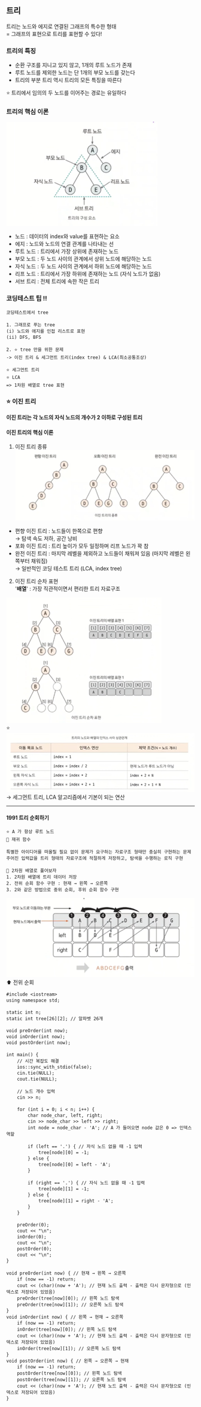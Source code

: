 ## 트리

트리는 노드와 에지로 연결된 그래프의 특수한 형태  
= 그래프의 표현으로 트리를 표현할 수 있다!

### 트리의 특징
- 순환 구조를 지니고 있지 않고, 1개의 루트 노드가 존재
- 루트 노드를 제외한 노드는 단 1개의 부모 노드를 갖는다
- 트리의 부분 트리 역시 트리의 모든 특징을 따른다

⭐ 트리에서 임의의 두 노드를 이어주는 경로는 유일하다

### 트리의 핵심 이론
![img.png](../img/트리의구성요소.png)  
- 노드 : 데이터의 index와 value를 표현하는 요소  
- 에지 : 노드와 노드의 연결 관계를 나타내는 선  
- 루트 노드 : 트리에서 가장 상위에 존재하는 노드  
- 부모 노드 : 두 노드 사이의 관계에서 상위 노드에 해당하는 노드  
- 자식 노드 : 두 노드 사이의 관계에서 하위 노드에 해당하는 노드  
- 리프 노드 : 트리에서 가장 하위에 존재하는 노드 (자식 노드가 없음)  
- 서브 트리 : 전체 트리에 속한 작은 트리  

### 코딩테스트 팁 !!
```text
코딩테스트에서 tree

1. 그래프로 푸는 tree
(i) 노드와 에지를 인접 리스트로 표현
(ii) DFS, BFS

2. ⭐ tree 만을 위한 문제
-> 이진 트리 & 세그먼트 트리(index tree) & LCA(최소공통조상)

⭐ 세그먼트 트리
⭐ LCA
=> 1차원 배열로 tree 표현
```

### ⭐ 이진 트리
**이진 트리는 각 노드의 자식 노드의 개수가 2 이하로 구성된 트리**  

#### 이진 트리의 핵심 이론
1. 이진 트리 종류  
![img.png](../img/이진트리종류.png)  
- 편향 이진 트리 : 노드들이 한쪽으로 편향  
  → 탐색 속도 저하, 공간 낭비
- 포화 이진 트리 : 트리 높이가 모두 일정하며 리프 노드가 꽉 참
- 완전 이진 트리 : 마지막 레벨을 제외하고 노드들이 채워져 있음 (마지막 레벨은 왼쪽부터 채워짐)  
  → 일반적인 코딩 테스트 트리 (LCA, index tree)

2. 이진 트리 순차 표현  
'**배열**' : 가장 직관적이면서 편리한 트리 자료구조  

![img.png](../img/이진트리순차표현.png)  
⭐ ![img.png](../img/트리노드배열인덱스.png)  
→ 세그먼트 트리, LCA 알고리즘에서 기본이 되는 연산

---

#### 1991 트리 순회하기

```text
⭐ A 가 항상 루트 노드
💫 재귀 함수

특별한 아이디어를 떠올릴 필요 없이 문제가 요구하는 자료구조 형태만 충실히 구현하는 문제
주어진 입력값을 트리 형태의 자료구조에 적절하게 저장하고, 탐색을 수행하는 로직 구현

🔧 2차원 배열로 풀어보자
1. 2차원 배열에 트리 데이터 저장
2. 전위 순회 함수 구현 : 현재 → 왼쪽 → 오른쪽
3. 2와 같은 방법으로 중위 순회, 후위 순회 함수 구현
```

![img.png](../img/이진트리전위순회.png)  
⬆️ 전위 순회

```text
#include <iostream>
using namespace std;

static int n;
static int tree[26][2]; // 알파벳 26개

void preOrder(int now);
void inOrder(int now);
void postOrder(int now);

int main() {
    // 시간 복잡도 해결
    ios::sync_with_stdio(false);
    cin.tie(NULL);
    cout.tie(NULL);
    
    // 노드 개수 입력
    cin >> n;
    
    for (int i = 0; i < n; i++) {
        char node_char, left, right;
        cin >> node_char >> left >> right;
        int node = node_char - 'A'; // A 가 들어오면 node 값은 0 => 인덱스 역할
        
        if (left == '.') { // 자식 노드 없을 때 -1 입력
            tree[node][0] = -1;
        } else {
            tree[node][0] = left - 'A';
        }
        
        if (right == '.') { // 자식 노드 없을 때 -1 입력
            tree[node][1] = -1;
        } else {
            tree[node][1] = right - 'A';
        }
    }
    
    preOrder(0);
    cout << "\n";
    inOrder(0);
    cout << "\n";
    postOrder(0);
    cout << "\n";
}

void preOrder(int now) { // 현재 → 왼쪽 → 오른쪽
    if (now == -1) return;
    cout << (char)(now + 'A'); // 현재 노드 출력 - 출력은 다시 문자형으로 (인덱스로 저장되어 있었음)
    preOrder(tree[now][0]); // 왼쪽 노드 탐색
    preOrder(tree[now][1]); // 오른쪽 노드 탐색
}
void inOrder(int now) { // 왼쪽 → 현재 → 오른쪽
    if (now == -1) return;
    inOrder(tree[now][0]); // 왼쪽 노드 탐색
    cout << (char)(now + 'A'); // 현재 노드 출력 - 출력은 다시 문자형으로 (인덱스로 저장되어 있었음)
    inOrder(tree[now][1]); // 오른쪽 노드 탐색
}
void postOrder(int now) { // 왼쪽 → 오른쪽 → 현재
    if (now == -1) return;
    postOrder(tree[now][0]); // 왼쪽 노드 탐색
    postOrder(tree[now][1]); // 오른쪽 노드 탐색
    cout << (char)(now + 'A'); // 현재 노드 출력 - 출력은 다시 문자형으로 (인덱스로 저장되어 있었음)
}
```